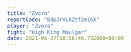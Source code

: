 ```yaml
---
title: "Zvora"
reportCode: "8dpJrVLAZtf2m16X"
player: "Zvora"
fight: "High King Maulgar"
date: 2021-06-27T18:56:46.792000+00:00
---
```

